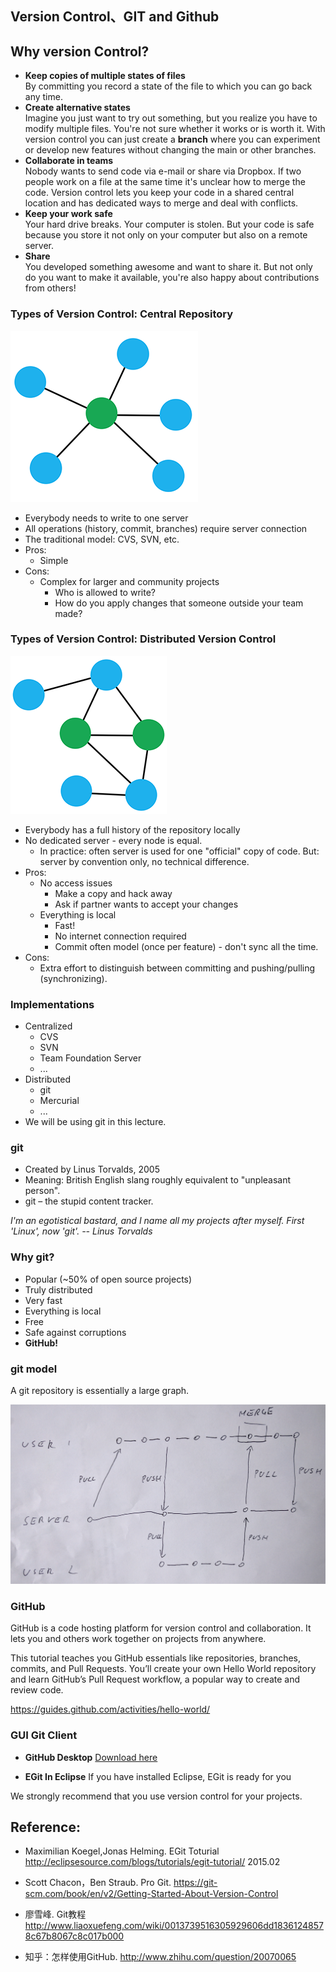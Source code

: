 ## Version Control、GIT and Github

## Why version Control?
 
 * **Keep copies of multiple states of files**   
  By committing you record a state of the file to which you can go back any time.
 * **Create alternative states**  
 Imagine you just want to try out something, but you realize you have to modify multiple files. You're not sure whether it works or is worth it. With version control you can just create a **branch** where you can experiment or develop new features without changing the main or other branches.
 * **Collaborate in teams**   
 Nobody wants to send code via e-mail or share via Dropbox. If two people work on a file at the same time it's unclear how to merge the code. Version control lets you keep your code in a shared central location and has dedicated ways to merge and deal with conflicts. 
 * **Keep your work safe**  
 Your hard drive breaks. Your computer is stolen. But your code is safe because you store it not only on your computer but also on a remote server. 
 * **Share**  
 You developed something awesome and want to share it. But not only do you want to make it available, you're also happy about contributions from others! 


### Types of Version Control: Central Repository

![Version Control with Central Repository](./img/vc-centralized.png)

 * Everybody needs to write to one server
 * All operations (history, commit, branches) require server connection
 * The traditional model: CVS, SVN, etc. 
 * Pros: 
   * Simple
 * Cons: 
   * Complex for larger and community projects
        * Who is allowed to write? 
        * How do you apply changes that someone outside your team made? 
 
### Types of Version Control: Distributed Version Control

![Distribute Version Control](./img/vc-distributed.png)

 * Everybody has a full history of the repository locally
 * No dedicated server - every node is equal.
   * In practice: often server is used for one "official" copy of code.
    But: server by convention only, no technical difference.
 * Pros: 
    * No access issues
        * Make a copy and hack away
        * Ask if partner wants to accept your changes
    * Everything is local
        * Fast!
        * No internet connection required
        * Commit often model (once per feature) - don't sync all the time.
 * Cons:
    * Extra effort to distinguish between committing and pushing/pulling (synchronizing). 

### Implementations

 * Centralized
    * CVS
    * SVN
    * Team Foundation Server 
    * ...
 * Distributed
    * git
    * Mercurial
    * ...
 * We will be using git in this lecture. 
 
### git

 * Created by Linus Torvalds, 2005
 * Meaning: British English slang roughly equivalent to "unpleasant person". 
 * git – the stupid content tracker.

*I'm an egotistical bastard, and I name all my projects after myself. First 'Linux', now 'git'. -- Linus Torvalds*

### Why git?

 * Popular (~50% of open source projects)
 * Truly distributed
 * Very fast
 * Everything is local
 * Free
 * Safe against corruptions
 * **GitHub!**
 
### git model 
 
A git repository is essentially a large graph.

![git sketch](./img/git_user_server_interaction.jpg)

### GitHub

GitHub is a code hosting platform for version control and collaboration. It lets you and others work together on projects from anywhere.

This tutorial teaches you GitHub essentials like repositories, branches, commits, and Pull Requests. You’ll create your own Hello World repository and learn GitHub’s Pull Request workflow, a popular way to create and review code.

https://guides.github.com/activities/hello-world/

### GUI Git Client

* **GitHub Desktop** 
  [Download here](https://desktop.github.com/)
  
* **EGit In Eclipse** 
  If you have installed Eclipse, EGit is ready for you

We strongly recommend that you use version control for your projects. 

## Reference:

* Maximilian Koegel,Jonas Helming. EGit Toturial http://eclipsesource.com/blogs/tutorials/egit-tutorial/    2015.02

* Scott Chacon，Ben Straub. Pro Git. https://git-scm.com/book/en/v2/Getting-Started-About-Version-Control

* 廖雪峰. Git教程  http://www.liaoxuefeng.com/wiki/0013739516305929606dd18361248578c67b8067c8c017b000

* 知乎：怎样使用GitHub. http://www.zhihu.com/question/20070065